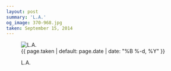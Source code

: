 ```yaml
---
layout: post
summary: 'L.A.'
og_image: 370-968.jpg
taken: September 15, 2014
---
```


<figure class="post">
<img alt="L.A." sizes="(min-width: 700px) 50vw, calc(100vw - 2rem)" src="{{ site.assets_url }}/370-484.jpg" srcset="{{ site.assets_url }}/370-968.jpg 968w, {{ site.assets_url }}/370-726.jpg 726w, {{ site.assets_url }}/370-484.jpg 484w, {{ site.assets_url }}/370-242.jpg 242w"/>
<figcaption>
<time>{{ page.taken | default: page.date | date: "%B %-d, %Y" }}</time>
<p>L.A.</p>
</figcaption>
</figure>
